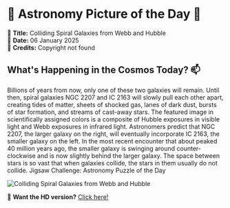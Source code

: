 # 🌌 **Astronomy Picture of the Day** 🌌

🔭 **Title:** Colliding Spiral Galaxies from Webb and Hubble  
📅 **Date:** 06 January 2025  
📸 **Credits:** Copyright not found  

## **What's Happening in the Cosmos Today?** 📫

Billions of years from now, only one of these two galaxies will remain.  Until then, spiral galaxies NGC 2207 and IC 2163 will slowly pull each other apart, creating tides of matter, sheets of shocked gas, lanes of dark dust, bursts of star formation, and streams of cast-away stars.  The featured image in scientifically assigned colors is a composite of Hubble exposures in visible light and Webb exposures in infrared light. Astronomers predict that NGC 2207, the larger galaxy on the right, will eventually incorporate IC 2163, the smaller galaxy on the left.  In the most recent encounter that about peaked 40 million years ago, the smaller galaxy is swinging around counter-clockwise and is now slightly behind the larger galaxy.  The space between stars is so vast that when galaxies collide, the stars in them usually do not collide.   Jigsaw Challenge: Astronomy Puzzle of the Day


![Colliding Spiral Galaxies from Webb and Hubble](https://apod.nasa.gov/apod/image/2501/CollidingGalaxies_WebbHubble_1080.jpg)

🌠 **Want the HD version?** [Click here!](https://apod.nasa.gov/apod/image/2501/CollidingGalaxies_WebbHubble_1877.jpg)
